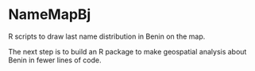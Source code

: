 # NameMapBj
R scripts to draw last name distribution in Benin on the map.

The next step is to build an R package to make geospatial analysis about Benin in fewer lines of code.
